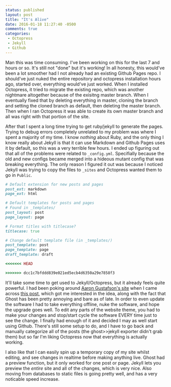 ```yaml
---
status: published
layout: post
title: "It's Alive"
date: 2016-01-18 11:27:40 -0500
comments: true
categories:
 - Octopress
 - Jekyll
 - Github
---
```


Man this was time consuming. I've been working on this for the last 7 and hours or so. It's still not "done" but it's working! In all honesty, this would've been a lot smoother had I not already had an existing Github Pages repo. I should've just nuked the entire repository and octopress installation hours ago, started over, everything would've just worked. When I installed Octopress, it tried to migrate the existing repo, which was another nightmare altogether because of the exisitng master branch. When I eventually fixed that by deleting everything in master, cloning the branch and setting the cloned branch as default, then deleting the master branch. Then when I ran Octopress it was able to create its own master branch and all was right with that portion of the site.
<!--more-->
After that I spent a long time trying to get ruby/jekyll to generate the pages. Trying to debug errors completely unrelated to my problem was where I spent a majority of my time. I know _nothing_ about Ruby, and the only thing I know really about Jekyll is that it can use Markdown and Github Pages uses it by default, so this was a very terrible few hours. I ended up figuring out that all of the problems were related to ```_config.yml```. Specifially because the old and new configs became merged into a hideous mutant config that was breaking everything. The only reason I figured it out was because I noticed Jekyll was trying to copy the files to ```_sites``` and Octopress wanted them to go in ```Public```.


``` Ruby About half of this code block was missing https://github.com/octopress/octopress#configuration
# Default extension for new posts and pages
post_ext: markdown
page_ext: html

# Default templates for posts and pages
# Found in _templates/
post_layout: post
page_layout: page

# Format titles with titlecase?
titlecase: true

# Change default template file (in _templates/)
post_template: post
page_template: page
draft_template: draft
```

``` Ruby Took me a while to figure out that this wasn't supposed to be in the _config.yml... https://github.com/Soulflare3/soulflare3.github.io/commit/22348b88209af1f2879bd4f2f15110c9c6e64fab
<<<<<<< HEAD

>>>>>>> dcc1c7bfddd839e021ed5ecb4d6350a29e7858f3
```

It'll take some time to get used to Jekyll/Octopress, but it already feels quite powerful. I had been poking around [Aaron Gustafson's site](https://www.aaron-gustafson.com/) when I came across [this post](https://www.aaron-gustafson.com/notebook/a-grand-experiment/), which got me interested in the idea, along with the fact that Ghost has been pretty annoying and bare as of late. In order to even update the software I had to take everything offline, nuke the software, and hope the upgrade goes well. To edit any parts of the website theme, you had to make your changes and stop/start cycle the software EVERY time just to see the change. I finally had enough of it and decided I may as well start using Github. There's still some setup to do, and I have to go back and manually categorize all of the posts (the ghost>>jekyll exporter didn't grab them) but so far I'm liking Octopress now that everything is actually working.

I also like that I can easily spin up a temporary copy of my site whilst editing, and see changes in realtime before making anything live. Ghost had a preview function, but it only worked for one post or page. Jekyll lets you preview the _entire_ site and all of the changes, which is very nice. Also moving from databases to static files is going pretty well, and has a very noticable speed increase.